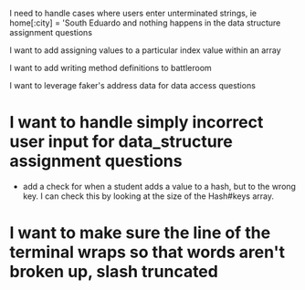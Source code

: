 

I need to handle cases where users enter unterminated strings, ie home[:city] = 'South Eduardo
and nothing happens in the data structure assignment questions

I want to add assigning values to a particular index value within an array

I want to add writing method definitions to battleroom

I want to leverage faker's address data for data access questions

# I want to handle simply incorrect user input for data_structure assignment questions
  - add a check for when a student adds a value to a hash, but to the wrong key. I can check this by looking at the size of the Hash#keys array.

# I want to make sure the line of the terminal wraps so that words aren't broken up, slash truncated
